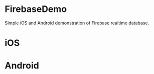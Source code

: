 # FirebaseDemo
Simple iOS and Android demonstration of Firebase realtime database.

# iOS

# Android 
